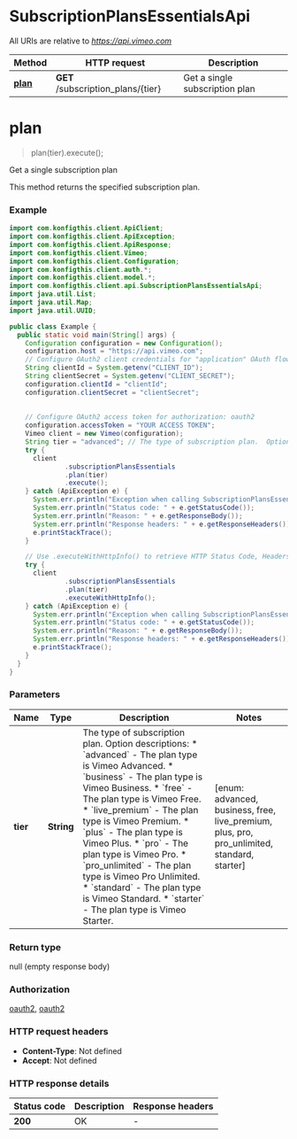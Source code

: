 # SubscriptionPlansEssentialsApi

All URIs are relative to *https://api.vimeo.com*

| Method | HTTP request | Description |
|------------- | ------------- | -------------|
| [**plan**](SubscriptionPlansEssentialsApi.md#plan) | **GET** /subscription_plans/{tier} | Get a single subscription plan |


<a name="plan"></a>
# **plan**
> plan(tier).execute();

Get a single subscription plan

This method returns the specified subscription plan.

### Example
```java
import com.konfigthis.client.ApiClient;
import com.konfigthis.client.ApiException;
import com.konfigthis.client.ApiResponse;
import com.konfigthis.client.Vimeo;
import com.konfigthis.client.Configuration;
import com.konfigthis.client.auth.*;
import com.konfigthis.client.model.*;
import com.konfigthis.client.api.SubscriptionPlansEssentialsApi;
import java.util.List;
import java.util.Map;
import java.util.UUID;

public class Example {
  public static void main(String[] args) {
    Configuration configuration = new Configuration();
    configuration.host = "https://api.vimeo.com";
    // Configure OAuth2 client credentials for "application" OAuth flow
    String clientId = System.getenv("CLIENT_ID");
    String clientSecret = System.getenv("CLIENT_SECRET");
    configuration.clientId = "clientId";
    configuration.clientSecret = "clientSecret";
    
    
    // Configure OAuth2 access token for authorization: oauth2
    configuration.accessToken = "YOUR ACCESS TOKEN";
    Vimeo client = new Vimeo(configuration);
    String tier = "advanced"; // The type of subscription plan.  Option descriptions:  * `advanced` - The plan type is Vimeo Advanced.  * `business` - The plan type is Vimeo Business.  * `free` - The plan type is Vimeo Free.  * `live_premium` - The plan type is Vimeo Premium.  * `plus` - The plan type is Vimeo Plus.  * `pro` - The plan type is Vimeo Pro.  * `pro_unlimited` - The plan type is Vimeo Pro Unlimited.  * `standard` - The plan type is Vimeo Standard.  * `starter` - The plan type is Vimeo Starter. 
    try {
      client
              .subscriptionPlansEssentials
              .plan(tier)
              .execute();
    } catch (ApiException e) {
      System.err.println("Exception when calling SubscriptionPlansEssentialsApi#plan");
      System.err.println("Status code: " + e.getStatusCode());
      System.err.println("Reason: " + e.getResponseBody());
      System.err.println("Response headers: " + e.getResponseHeaders());
      e.printStackTrace();
    }

    // Use .executeWithHttpInfo() to retrieve HTTP Status Code, Headers and Request
    try {
      client
              .subscriptionPlansEssentials
              .plan(tier)
              .executeWithHttpInfo();
    } catch (ApiException e) {
      System.err.println("Exception when calling SubscriptionPlansEssentialsApi#plan");
      System.err.println("Status code: " + e.getStatusCode());
      System.err.println("Reason: " + e.getResponseBody());
      System.err.println("Response headers: " + e.getResponseHeaders());
      e.printStackTrace();
    }
  }
}

```

### Parameters

| Name | Type | Description  | Notes |
|------------- | ------------- | ------------- | -------------|
| **tier** | **String**| The type of subscription plan.  Option descriptions:  * &#x60;advanced&#x60; - The plan type is Vimeo Advanced.  * &#x60;business&#x60; - The plan type is Vimeo Business.  * &#x60;free&#x60; - The plan type is Vimeo Free.  * &#x60;live_premium&#x60; - The plan type is Vimeo Premium.  * &#x60;plus&#x60; - The plan type is Vimeo Plus.  * &#x60;pro&#x60; - The plan type is Vimeo Pro.  * &#x60;pro_unlimited&#x60; - The plan type is Vimeo Pro Unlimited.  * &#x60;standard&#x60; - The plan type is Vimeo Standard.  * &#x60;starter&#x60; - The plan type is Vimeo Starter.  | [enum: advanced, business, free, live_premium, plus, pro, pro_unlimited, standard, starter] |

### Return type

null (empty response body)

### Authorization

[oauth2](../README.md#oauth2), [oauth2](../README.md#oauth2)

### HTTP request headers

 - **Content-Type**: Not defined
 - **Accept**: Not defined

### HTTP response details
| Status code | Description | Response headers |
|-------------|-------------|------------------|
| **200** | OK |  -  |

